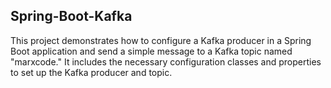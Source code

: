 ## Spring-Boot-Kafka
This project demonstrates how to configure a Kafka producer in a Spring Boot application and send a simple message to a Kafka topic named "marxcode." It includes the necessary configuration classes and properties to set up the Kafka producer and topic. 
